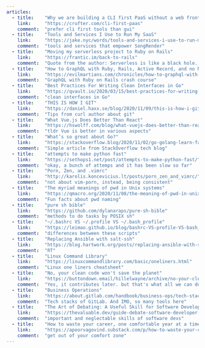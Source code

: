 ```yaml
---
articles:
  - title:    "Why we are building a CLI first PaaS without a web frontend"
    link:     "https://crufter.com/cli-first-paas"
    comment:  "prefer cli first tools than gui"
  - title:    "Tools and Services I Use to Run My SaaS"
    link:     "https://jake.nyc/words/tools-and-services-i-use-to-run-my-saas/"
    comment:  "tools and services that empower SongRender"
  - title:    "Moving my serverless project to Ruby on Rails"
    link:     "https://frantic.im/back-to-rails"
    comment:  "Quote from the author: Serverless is like a black hole. It promised exciting adventures, but gravity sucked me in and I spent most of my efforts dealing with its complexity, instead of focusing on my product."
  - title:    "How to GraphQL with Ruby, Rails, Active Record, and no N+1"
    link:     "https://evilmartians.com/chronicles/how-to-graphql-with-ruby-rails-active-record-and-no-n-plus-one"
    comment:  "GraphQL with Ruby on Rails crash course"
  - title:    "Best Practices For Writing Clean Interfaces in Go"
    link:     "https://qvault.io/2020/03/15/best-practices-for-writing-clean-interfaces-in-go/"
    comment:  "clean interfaces in Go"
  - title:    "THIS IS HOW I GIT"
    link:     "https://daniel.haxx.se/blog/2020/11/09/this-is-how-i-git/"
    comment:  "Tips from curl author about git"
  - title:    "What Vue.js Does Better Than React"
    link:     "https://hswolff.com/blog/what-vuejs-does-better-than-react/"
    comment:  "tldr Vue is better in various aspects"
  - title:    "What’s so great about Go?"
    link:     "https://stackoverflow.blog/2020/11/02/go-golang-learn-fast-programming-languages/"
    comment:  "Simple article from StackOverflow tech blog"
  - title:    "attempts to make python fast"
    link:     "https://sethops1.net/post/attempts-to-make-python-fast/"
    comment:  "okay, a bunch of attemps and it has been slow so far"
  - title:    "Porn, Zen, and .vimrc"
    link:     "http://karolis.koncevicius.lt/posts/porn_zen_and_vimrc/"
    comment:  "not about vim-porn, instead, being consistent"
  - title:    "The myriad meanings of pwd in Unix systems"
    link:     "https://qmacro.org/2020/11/08/the-meaning-of-pwd-in-unix-systems/"
    comment:  "Fun facts about pwd naming"
  - title:    "pure sh bible"
    link:     "https://github.com/dylanaraps/pure-sh-bible"
    comment:  "methods to do tasks by POSIX sh"
  - title:    "~/.bashrc VS ~/.profile VS ~/.bash_profile"
    link:     "https://leimao.github.io/blog/bashrc-VS-profile-VS-bash_profile/"
    comment:  "differences between these scripts"
  - title:    "Replacing Ansible with salt-ssh"
    link:     "https://blog.hartwork.org/posts/replacing-ansible-with-salt-ssh-for-speed-and-for-good/"
    comment:  "RT"
  - title:    "Linux Command Library"
    link:     "https://linuxcommandlibrary.com/basic/oneliners.html"
    comment:  "Linux one liners cheatsheet"
  - title:    "No, your clean code won't save the planet"
    link:     "https://buttondown.email/hillelwayne/archive/no-your-clean-code-wont-save-the-planet/"
    comment:  "Yes, it contributes later. but that's what all we can do as developers"
  - title:    "Business Operations"
    link:     "https://about.gitlab.com/handbook/business-ops/tech-stack/"
    comment:  "Tech stacks of GitLab. And IMO, so many tools here"
  - title:    "The Art of Debating: A Useful Skill for Software Developers"
    link:     "https://thevaluable.dev/guide-debate-software-developer-skill/"
    comment:  "important and neglectable skills of software devs"
  - title:    "How to waste your career, one comfortable year at a time"
    link:     "https://apoorvagovind.substack.com/p/how-to-waste-your-career-one-comfortable"
    comment:  "get out of your comfort zone"
---
```

